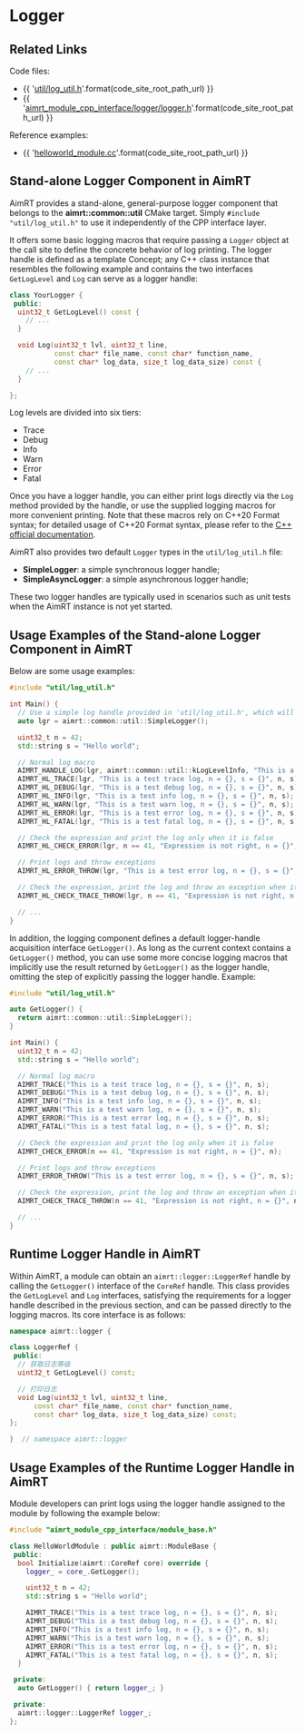 # Logger

## Related Links

Code files:
- {{ '[util/log_util.h]({}/src/common/util/log_util.h)'.format(code_site_root_path_url) }}
- {{ '[aimrt_module_cpp_interface/logger/logger.h]({}/src/interface/aimrt_module_cpp_interface/logger/logger.h)'.format(code_site_root_path_url) }}

Reference examples:
- {{ '[helloworld_module.cc]({}/src/examples/cpp/helloworld/module/helloworld_module/helloworld_module.cc)'.format(code_site_root_path_url) }}


## Stand-alone Logger Component in AimRT

AimRT provides a stand-alone, general-purpose logger component that belongs to the **aimrt::common::util** CMake target. Simply `#include "util/log_util.h"` to use it independently of the CPP interface layer.

It offers some basic logging macros that require passing a `Logger` object at the call site to define the concrete behavior of log printing. The logger handle is defined as a template Concept; any C++ class instance that resembles the following example and contains the two interfaces `GetLogLevel` and `Log` can serve as a logger handle:


```cpp
class YourLogger {
 public:
  uint32_t GetLogLevel() const {
    // ...
  }

  void Log(uint32_t lvl, uint32_t line, 
           const char* file_name, const char* function_name,
           const char* log_data, size_t log_data_size) const {
    // ...
  }

};
```


Log levels are divided into six tiers:
- Trace
- Debug
- Info
- Warn
- Error
- Fatal

Once you have a logger handle, you can either print logs directly via the `Log` method provided by the handle, or use the supplied logging macros for more convenient printing. Note that these macros rely on C++20 Format syntax; for detailed usage of C++20 Format syntax, please refer to the [C++ official documentation](https://en.cppreference.com/w/cpp/utility/format).

AimRT also provides two default `Logger` types in the `util/log_util.h` file:
- **SimpleLogger**: a simple synchronous logger handle;
- **SimpleAsyncLogger**: a simple asynchronous logger handle;

These two logger handles are typically used in scenarios such as unit tests when the AimRT instance is not yet started.


## Usage Examples of the Stand-alone Logger Component in AimRT

Below are some usage examples:

```cpp
#include "util/log_util.h"

int Main() {
  // Use a simple log handle provided in 'util/log_util.h', which will synchronously print logs on the console
  auto lgr = aimrt::common::util::SimpleLogger();

  uint32_t n = 42;
  std::string s = "Hello world";

  // Normal log macro
  AIMRT_HANDLE_LOG(lgr, aimrt::common::util::kLogLevelInfo, "This is a test log, n = {}, s = {}", n, s);
  AIMRT_HL_TRACE(lgr, "This is a test trace log, n = {}, s = {}", n, s);
  AIMRT_HL_DEBUG(lgr, "This is a test debug log, n = {}, s = {}", n, s);
  AIMRT_HL_INFO(lgr, "This is a test info log, n = {}, s = {}", n, s);
  AIMRT_HL_WARN(lgr, "This is a test warn log, n = {}, s = {}", n, s);
  AIMRT_HL_ERROR(lgr, "This is a test error log, n = {}, s = {}", n, s);
  AIMRT_HL_FATAL(lgr, "This is a test fatal log, n = {}, s = {}", n, s);

  // Check the expression and print the log only when it is false
  AIMRT_HL_CHECK_ERROR(lgr, n == 41, "Expression is not right, n = {}", n);

  // Print logs and throw exceptions
  AIMRT_HL_ERROR_THROW(lgr, "This is a test error log, n = {}, s = {}", n, s);

  // Check the expression, print the log and throw an exception when it is false
  AIMRT_HL_CHECK_TRACE_THROW(lgr, n == 41, "Expression is not right, n = {}", n);

  // ...
}
```


In addition, the logging component defines a default logger-handle acquisition interface `GetLogger()`. As long as the current context contains a `GetLogger()` method, you can use some more concise logging macros that implicitly use the result returned by `GetLogger()` as the logger handle, omitting the step of explicitly passing the logger handle. Example:

```cpp
#include "util/log_util.h"

auto GetLogger() {
  return aimrt::common::util::SimpleLogger();
}

int Main() {
  uint32_t n = 42;
  std::string s = "Hello world";

  // Normal log macro
  AIMRT_TRACE("This is a test trace log, n = {}, s = {}", n, s);
  AIMRT_DEBUG("This is a test debug log, n = {}, s = {}", n, s);
  AIMRT_INFO("This is a test info log, n = {}, s = {}", n, s);
  AIMRT_WARN("This is a test warn log, n = {}, s = {}", n, s);
  AIMRT_ERROR("This is a test error log, n = {}, s = {}", n, s);
  AIMRT_FATAL("This is a test fatal log, n = {}, s = {}", n, s);

  // Check the expression and print the log only when it is false
  AIMRT_CHECK_ERROR(n == 41, "Expression is not right, n = {}", n);

  // Print logs and throw exceptions
  AIMRT_ERROR_THROW("This is a test error log, n = {}, s = {}", n, s);

  // Check the expression, print the log and throw an exception when it is false
  AIMRT_CHECK_TRACE_THROW(n == 41, "Expression is not right, n = {}", n);

  // ...
}
```


## Runtime Logger Handle in AimRT

Within AimRT, a module can obtain an `aimrt::logger::LoggerRef` handle by calling the `GetLogger()` interface of the `CoreRef` handle. This class provides the `GetLogLevel` and `Log` interfaces, satisfying the requirements for a logger handle described in the previous section, and can be passed directly to the logging macros. Its core interface is as follows:

```cpp
namespace aimrt::logger {

class LoggerRef {
 public:
  // 获取日志等级
  uint32_t GetLogLevel() const;

  // 打印日志
  void Log(uint32_t lvl, uint32_t line, 
      const char* file_name, const char* function_name,
      const char* log_data, size_t log_data_size) const;
};

}  // namespace aimrt::logger
```


## Usage Examples of the Runtime Logger Handle in AimRT

Module developers can print logs using the logger handle assigned to the module by following the example below:

```cpp
#include "aimrt_module_cpp_interface/module_base.h"

class HelloWorldModule : public aimrt::ModuleBase {
 public:
  bool Initialize(aimrt::CoreRef core) override {
    logger_ = core_.GetLogger();

    uint32_t n = 42;
    std::string s = "Hello world";

    AIMRT_TRACE("This is a test trace log, n = {}, s = {}", n, s);
    AIMRT_DEBUG("This is a test debug log, n = {}, s = {}", n, s);
    AIMRT_INFO("This is a test info log, n = {}, s = {}", n, s);
    AIMRT_WARN("This is a test warn log, n = {}, s = {}", n, s);
    AIMRT_ERROR("This is a test error log, n = {}, s = {}", n, s);
    AIMRT_FATAL("This is a test fatal log, n = {}, s = {}", n, s);
  }

 private:
  auto GetLogger() { return logger_; }

 private:
  aimrt::logger::LoggerRef logger_;
};
```
